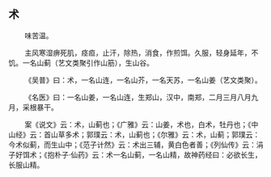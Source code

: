 ## 术
<p>&emsp;&emsp;
味苦温。
</p>
<p>&emsp;&emsp;
主风寒湿痹死肌，痉疸，止汗，除热，消食，作煎饵。久服，轻身延年，不饥。一名山蓟（艺文类聚引作山筋），生山谷。
</p>
<p>&emsp;&emsp;
《吴普》曰：术，一名山连，一名山芥，一名天苏，一名山姜（艺文类聚）。
</p>
<p>&emsp;&emsp;
《名医》曰：一名山姜，一名山连，生郑山，汉中，南郑，二月三月八月九月，采根暴干。
</p>
<p>&emsp;&emsp;
案《说文》云：术，山蓟也；《广雅》云：山姜，术也，白术，牡丹也；《中山经》云：首山草多术；郭璞云：术，山蓟也；《尔雅》云：术，山蓟；郭璞云：今术似蓟，而生山中；《范子计然》云：术出三辅，黄白色者善；《列仙传》云：涓子好饵术；《抱朴子·仙药》云：术一名山蓟，一名山精，故神药经曰：必欲长生，长服山精。
</p>